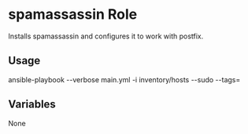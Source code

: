 # spamassassin Role

Installs spamassassin and configures it to work with postfix.

## Usage

ansible-playbook --verbose main.yml -i inventory/hosts --sudo --tags=

## Variables

None
